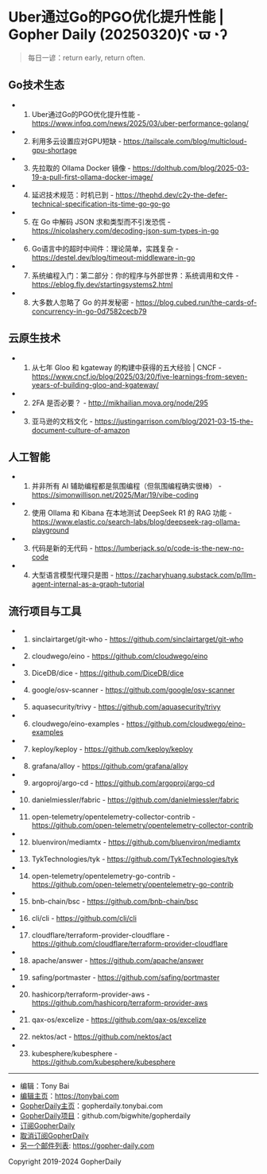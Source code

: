 # Uber通过Go的PGO优化提升性能 | Gopher Daily (20250320)ʕ◔ϖ◔ʔ

>每日一谚：return early, return often.

## Go技术生态


- 1. Uber通过Go的PGO优化提升性能 - https://www.infoq.com/news/2025/03/uber-performance-golang/

- 2. 利用多云设置应对GPU短缺 - https://tailscale.com/blog/multicloud-gpu-shortage

- 3. 先拉取的 Ollama Docker 镜像 - https://dolthub.com/blog/2025-03-19-a-pull-first-ollama-docker-image/

- 4. 延迟技术规范：时机已到 - https://thephd.dev/c2y-the-defer-technical-specification-its-time-go-go-go

- 5. 在 Go 中解码 JSON 求和类型而不引发恐慌 - https://nicolashery.com/decoding-json-sum-types-in-go

- 6. Go语言中的超时中间件：理论简单，实践复杂 - https://destel.dev/blog/timeout-middleware-in-go

- 7. 系统编程入门：第二部分：你的程序与外部世界：系统调用和文件 - https://eblog.fly.dev/startingsystems2.html

- 8. 大多数人忽略了 Go 的并发秘密 - https://blog.cubed.run/the-cards-of-concurrency-in-go-0d7582cecb79


## 云原生技术


- 1. 从七年 Gloo 和 kgateway 的构建中获得的五大经验 | CNCF - https://www.cncf.io/blog/2025/03/20/five-learnings-from-seven-years-of-building-gloo-and-kgateway/

- 2. 2FA 是否必要？ - http://mikhailian.mova.org/node/295

- 3. 亚马逊的文档文化 - https://justingarrison.com/blog/2021-03-15-the-document-culture-of-amazon


## 人工智能


- 1. 并非所有 AI 辅助编程都是氛围编程（但氛围编程确实很棒） - https://simonwillison.net/2025/Mar/19/vibe-coding

- 2. 使用 Ollama 和 Kibana 在本地测试 DeepSeek R1 的 RAG 功能 - https://www.elastic.co/search-labs/blog/deepseek-rag-ollama-playground

- 3. 代码是新的无代码 - https://lumberjack.so/p/code-is-the-new-no-code

- 4. 大型语言模型代理只是图 - https://zacharyhuang.substack.com/p/llm-agent-internal-as-a-graph-tutorial


## 流行项目与工具


- 1. sinclairtarget/git-who - https://github.com/sinclairtarget/git-who

- 2. cloudwego/eino - https://github.com/cloudwego/eino

- 3. DiceDB/dice - https://github.com/DiceDB/dice

- 4. google/osv-scanner - https://github.com/google/osv-scanner

- 5. aquasecurity/trivy - https://github.com/aquasecurity/trivy

- 6. cloudwego/eino-examples - https://github.com/cloudwego/eino-examples

- 7. keploy/keploy - https://github.com/keploy/keploy

- 8. grafana/alloy - https://github.com/grafana/alloy

- 9. argoproj/argo-cd - https://github.com/argoproj/argo-cd

- 10. danielmiessler/fabric - https://github.com/danielmiessler/fabric

- 11. open-telemetry/opentelemetry-collector-contrib - https://github.com/open-telemetry/opentelemetry-collector-contrib

- 12. bluenviron/mediamtx - https://github.com/bluenviron/mediamtx

- 13. TykTechnologies/tyk - https://github.com/TykTechnologies/tyk

- 14. open-telemetry/opentelemetry-go-contrib - https://github.com/open-telemetry/opentelemetry-go-contrib

- 15. bnb-chain/bsc - https://github.com/bnb-chain/bsc

- 16. cli/cli - https://github.com/cli/cli

- 17. cloudflare/terraform-provider-cloudflare - https://github.com/cloudflare/terraform-provider-cloudflare

- 18. apache/answer - https://github.com/apache/answer

- 19. safing/portmaster - https://github.com/safing/portmaster

- 20. hashicorp/terraform-provider-aws - https://github.com/hashicorp/terraform-provider-aws

- 21. qax-os/excelize - https://github.com/qax-os/excelize

- 22. nektos/act - https://github.com/nektos/act

- 23. kubesphere/kubesphere - https://github.com/kubesphere/kubesphere


----

- 编辑：Tony Bai
- [编辑主页](https://tonybai.com)：https://tonybai.com
- [GopherDaily主页](https://gopherdaily.tonybai.com)：gopherdaily.tonybai.com
- [GopherDaily项目](https://github.com/bigwhite/gopherdaily)：github.com/bigwhite/gopherdaily
- [订阅GopherDaily](https://gopherdaily.tonybai.com/subscribe)
- [取消订阅GopherDaily](https://gopherdaily.tonybai.com/unsubscribe)
- [另一个邮件列表](https://gopher-daily.com): https://gopher-daily.com

Copyright 2019-2024 GopherDaily
